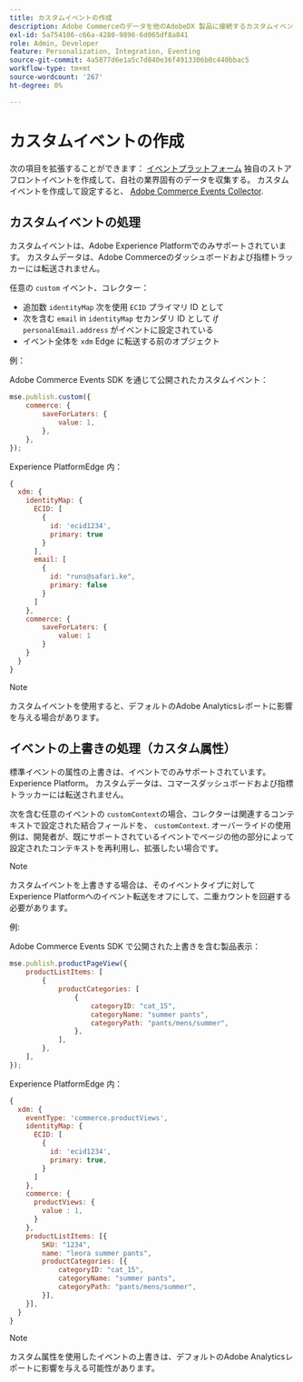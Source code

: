```yaml
---
title: カスタムイベントの作成
description: Adobe Commerceのデータを他のAdobeDX 製品に接続するカスタムイベントを作成する方法を説明します。
exl-id: 5a754106-c66a-4280-9896-6d065df8a841
role: Admin, Developer
feature: Personalization, Integration, Eventing
source-git-commit: 4a5877d6e1a5c7d840e36f4913306b0c440bbac5
workflow-type: tm+mt
source-wordcount: '267'
ht-degree: 0%

---
```


# カスタムイベントの作成

次の項目を拡張することができます： [イベントプラットフォーム](events.md) 独自のストアフロントイベントを作成して、自社の業界固有のデータを収集する。 カスタムイベントを作成して設定すると、 [Adobe Commerce Events Collector](https://github.com/adobe/commerce-events/tree/main/packages/storefront-events-collector).

## カスタムイベントの処理

カスタムイベントは、Adobe Experience Platformでのみサポートされています。 カスタムデータは、Adobe Commerceのダッシュボードおよび指標トラッカーには転送されません。

任意の `custom` イベント、コレクター：

- 追加数 `identityMap` 次を使用 `ECID` プライマリ ID として
- 次を含む `email` in `identityMap` セカンダリ ID として _if_ `personalEmail.address` がイベントに設定されている
- イベント全体を `xdm` Edge に転送する前のオブジェクト

例：

Adobe Commerce Events SDK を通じて公開されたカスタムイベント：

```javascript
mse.publish.custom({
    commerce: {
        saveForLaters: {
            value: 1,
        },
    },
});
```

Experience PlatformEdge 内：

```javascript
{
  xdm: {
    identityMap: {
      ECID: [
        {
          id: 'ecid1234',
          primary: true
        }
      ],
      email: [
        {
          id: "runs@safari.ke",
          primary: false
        }
      ]
    },
    commerce: {
        saveForLaters: {
            value: 1
        }
    }
  }
}
```

>[!NOTE]
>
> カスタムイベントを使用すると、デフォルトのAdobe Analyticsレポートに影響を与える場合があります。

## イベントの上書きの処理（カスタム属性）

標準イベントの属性の上書きは、イベントでのみサポートされています。Experience Platform。 カスタムデータは、コマースダッシュボードおよび指標トラッカーには転送されません。

次を含む任意のイベントの `customContext`の場合、コレクターは関連するコンテキストで設定された結合フィールドを、 `customContext`. オーバーライドの使用例は、開発者が、既にサポートされているイベントでページの他の部分によって設定されたコンテキストを再利用し、拡張したい場合です。

>[!NOTE]
>
>カスタムイベントを上書きする場合は、そのイベントタイプに対してExperience Platformへのイベント転送をオフにして、二重カウントを回避する必要があります。

例:

Adobe Commerce Events SDK で公開された上書きを含む製品表示：

```javascript
mse.publish.productPageView({
    productListItems: [
        {
            productCategories: [
                {
                    categoryID: "cat_15",
                    categoryName: "summer pants",
                    categoryPath: "pants/mens/summer",
                },
            ],
        },
    ],
});
```

Experience PlatformEdge 内：

```javascript
{
  xdm: {
    eventType: 'commerce.productViews',
    identityMap: {
      ECID: [
        {
          id: 'ecid1234',
          primary: true,
        }
      ]
    },
    commerce: {
      productViews: {
        value : 1,
      }
    },
    productListItems: [{
        SKU: "1234",
        name: "leora summer pants",
        productCategories: [{
            categoryID: "cat_15",
            categoryName: "summer pants",
            categoryPath: "pants/mens/summer",
        }],
    }],
  }
}
```

>[!NOTE]
>
> カスタム属性を使用したイベントの上書きは、デフォルトのAdobe Analyticsレポートに影響を与える可能性があります。

